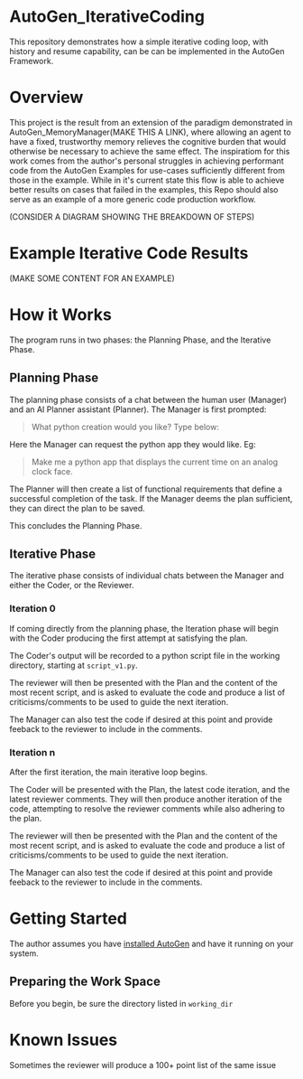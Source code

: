 # AutoGen_IterativeCoding
This repository demonstrates how a simple iterative coding loop, with history and resume capability, can be can be implemented in the AutoGen Framework. 

# Overview
This project is the result from an extension of the paradigm demonstrated in AutoGen_MemoryManager(MAKE THIS A LINK), where allowing an agent to have a fixed, trustworthy memory relieves the cognitive burden that would otherwise be necessary to achieve the same effect. The inspiratiom for this work comes from the author's personal struggles in achieving performant code from the AutoGen Examples for use-cases sufficiently different from those in the example. While in it's current state this flow is able to achieve better results on cases that failed in the examples, this Repo should also serve as an example of a more generic code production workflow.

(CONSIDER A DIAGRAM SHOWING THE BREAKDOWN OF STEPS)

# Example Iterative Code Results
(MAKE SOME CONTENT FOR AN EXAMPLE)


# How it Works
The program runs in two phases: the Planning Phase, and the Iterative Phase.

## Planning Phase
The planning phase consists of a chat between the human user (Manager) and an AI Planner assistant (Planner). The Manager is first prompted:

>What python creation would you like? Type below:

Here the Manager can request the python app they would like. Eg:

>Make me a python app that displays the current time on an analog clock face.

The Planner will then create a list of functional requirements that define a successful completion of the task. If the Manager deems the plan sufficient, they can direct the plan to be saved.

This concludes the Planning Phase.

## Iterative Phase
The iterative phase consists of individual chats between the Manager and either the Coder, or the Reviewer.

### Iteration 0
If coming directly from the planning phase, the Iteration phase will begin with the Coder producing the first attempt at satisfying the plan. 

The Coder's output will be recorded to a python script file in the working directory, starting at `script_v1.py`.

The reviewer will then be presented with the Plan and the content of the most recent script, and is asked to evaluate the code and produce a list of criticisms/comments to be used to guide the next iteration.

The Manager can also test the code if desired at this point and provide feeback to the reviewer to include in the comments.

### Iteration n
After the first iteration, the main iterative loop begins.

The Coder will be presented with the Plan, the latest code iteration, and the latest reviewer comments. They will then produce another iteration of the code, attempting to resolve the reviewer comments while also adhering to the plan.

The reviewer will then be presented with the Plan and the content of the most recent script, and is asked to evaluate the code and produce a list of criticisms/comments to be used to guide the next iteration.

The Manager can also test the code if desired at this point and provide feeback to the reviewer to include in the comments.

# Getting Started

The author assumes you have [installed AutoGen](https://github.com/microsoft/autogen#installation) and have it running on your system. 

## Preparing the Work Space

Before you begin, be sure the directory listed in `working_dir`








# Known Issues
Sometimes the reviewer will produce a 100+ point list of the same issue
